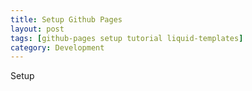 ```yaml
---
title: Setup Github Pages
layout: post
tags: [github-pages setup tutorial liquid-templates]
category: Development
---
```

<p>Setup</p>